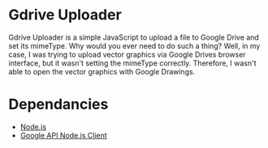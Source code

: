 # Gdrive Uploader
Gdrive Uploader is a simple JavaScript to upload a file to Google Drive and set its mimeType.  Why would you ever need to do such a thing?  Well, in my case, I was trying to upload vector graphics via Google Drives browser interface, but it wasn't setting the mimeType correctly.  Therefore, I wasn't able to open the vector graphics with Google Drawings.
# Dependancies
* <a href="https://nodejs.org/en/download/" target="_blank">Node.js</a>
* <a href="https://www.npmjs.com/package/googleapis" target="_blank">Google API Node.js Client</a>
